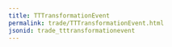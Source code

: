 ```yaml
---
title: TTTransformationEvent
permalink: trade/TTTransformationEvent.html
jsonid: trade_tttransformationevent
---
```

